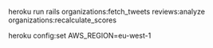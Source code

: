 heroku run rails organizations:fetch_tweets reviews:analyze organizations:recalculate_scores

heroku config:set AWS_REGION=eu-west-1
